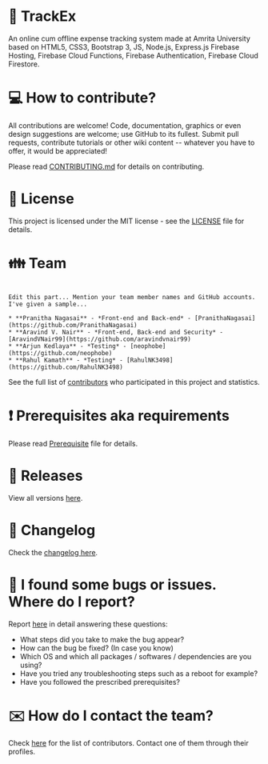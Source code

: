 # :office: TrackEx

An online cum offline expense tracking system made at Amrita University based on HTML5, CSS3, Bootstrap 3, JS, Node.js, Express.js Firebase Hosting, Firebase Cloud Functions, Firebase Authentication, Firebase Cloud Firestore.

# :computer: How to contribute?

All contributions are welcome! Code, documentation, graphics or even design suggestions are welcome; use GitHub to its fullest. Submit pull requests, contribute tutorials or other wiki content -- whatever you have to offer, it would be appreciated!

Please read [CONTRIBUTING.md](https://github.com/PranithaNagasai/TrackEx/blob/master/CONTRIBUTING.md) for details on contributing.

# :scroll: License

This project is licensed under the MIT license - see the [LICENSE](LICENSE) file for details.

# :family: Team

```

Edit this part... Mention your team member names and GitHub accounts. I've given a sample...

* **Pranitha Nagasai** - *Front-end and Back-end* - [PranithaNagasai](https://github.com/PranithaNagasai)
* **Aravind V. Nair** - *Front-end, Back-end and Security* - [AravindVNair99](https://github.com/aravindvnair99)
* **Arjun Kedlaya** - *Testing* - [neophobe](https://github.com/neophobe)
* **Rahul Kamath** - *Testing* - [RahulNK3498](https://github.com/RahulNK3498)

```

See the full list of [contributors](https://github.com/PranithaNagasai/TrackEx/graphs/contributors) who participated in this project and statistics.

# :heavy_exclamation_mark: Prerequisites aka requirements

Please read [Prerequisite](Prerequisite.md) file for details.

# :bookmark: Releases

View all versions [here](https://github.com/PranithaNagasai/TrackEx/releases).

# :scroll: Changelog

Check the [changelog here](https://github.com/PranithaNagasai/TrackEx/commits/master).

# :memo: I found some bugs or issues. Where do I report?

Report [here](https://github.com/PranithaNagasai/TrackEx/issues/new/choose) in detail answering these questions:

* What steps did you take to make the bug appear?
* How can the bug be fixed? (In case you know)
* Which OS and which all packages / softwares / dependencies are you using?
* Have you tried any troubleshooting steps such as a reboot for example?
* Have you followed the prescribed prerequisites?

# :envelope: How do I contact the team?

Check [here](https://github.com/PranithaNagasai/TrackEx/graphs/contributors) for the list of contributors. Contact one of them through their profiles.